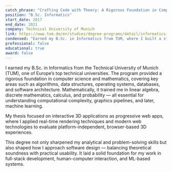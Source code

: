```yaml
---
catch_phrase: "Crafting Code with Theory: A Rigorous Foundation in Computer Science"
position: "B.Sc. Informatics"
start_date: 2017
end_date: 2021
company: Technical University of Munich
link: https://www.tum.de/en/studies/degree-programs/detail/informatics-bachelor-of-science-bsc
condensed: "Earned my B.Sc. in Informatics from TUM, where I built a strong foundation in computer science and mathematics through both core studies and a thesis on interactive 3D web applications."
professional: false
educational: true
award: false
---
```


I earned my B.Sc. in Informatics from the Technical University of Munich (TUM), one of Europe’s top technical universities. The program provided a rigorous foundation in computer science and mathematics, covering key areas such as algorithms, data structures, operating systems, databases, and software architecture. Mathematically, it trained me in linear algebra, discrete mathematics, calculus, and probability — all essential for understanding computational complexity, graphics pipelines, and later, machine learning.

My thesis focused on interactive 3D applications as progressive web apps, where I applied real-time rendering techniques and modern web technologies to evaluate platform-independent, browser-based 3D experiences.

This degree not only sharpened my analytical and problem-solving skills but also shaped how I approach software design — balancing theoretical soundness with practical usability. It laid a solid foundation for my work in full-stack development, human-computer interaction, and ML-based systems.